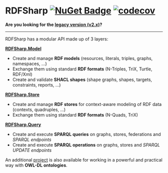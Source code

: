 # RDFSharp [![NuGet Badge](https://buildstats.info/nuget/RDFSharp)](https://www.nuget.org/packages/RDFSharp) [![codecov](https://codecov.io/gh/mdesalvo/RDFSharp/branch/master/graph/badge.svg?token=wtP1B77d3e)](https://codecov.io/gh/mdesalvo/RDFSharp)

<b>Are you looking for the <a href="https://github.com/mdesalvo/RDFSharp/tree/legacy-v2">legacy version (v2.x)</a>?</b>
<hr/>

RDFSharp has a modular API made up of 3 layers: 

<b><a href="https://github.com/mdesalvo/RDFSharp/releases/download/v2.27.0/RDFSharp.Model-2.27.0.pdf">RDFSharp.Model</a></b>
<ul>
    <li>Create and manage <b>RDF models</b> (resources, literals, triples, graphs, namespaces, ...)</li>
    <li>Exchange them using standard <b>RDF formats</b> (N-Triples, TriX, Turtle, RDF/Xml)</li>
    <li>Create and validate <b>SHACL shapes</b> (shape graphs, shapes, targets, constraints, reports, ...)</b></li>
</ul>

<b><a href="https://github.com/mdesalvo/RDFSharp/releases/download/v2.27.0/RDFSharp.Store-2.27.0.pdf">RDFSharp.Store</a></b>
<ul>
    <li>Create and manage <b>RDF stores</b> for context-aware modeling of RDF data (contexts, quadruples, ...)</li>
    <li>Exchange them using standard <b>RDF formats</b> (N-Quads, TriX)</li>
</ul>

<b><a href="https://github.com/mdesalvo/RDFSharp/releases/download/v2.27.0/RDFSharp.Query-2.27.0.pdf">RDFSharp.Query</a></b>
<ul>
    <li>Create and execute <b>SPARQL queries</b> on graphs, stores, federations and <i>SPARQL endpoints</i></li>
    <li>Create and execute <b>SPARQL operations</b> on graphs, stores and <i>SPARQL UPDATE endpoints</i></li>
</ul>


An additional <a href="https://github.com/mdesalvo/RDFSharp.Semantics">project</a> is also available for working in a powerful and practical way with <b>OWL-DL ontologies</b>.

